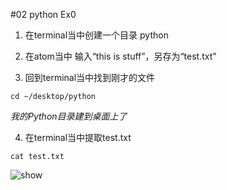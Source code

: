 #02 python Ex0
1. 在terminal当中创建一个目录 python

2. 在atom当中 输入“this is stuff”，另存为“test.txt”
3. 回到terminal当中找到刚才的文件

~~~
cd ~/desktop/python
~~~

*我的Python目录建到桌面上了*

4. 在terminal当中提取test.txt

~~~
cat test.txt
~~~

![show](https://cl.ly/1e1Q0I3X432B/%E5%B1%8F%E5%B9%95%E5%BF%AB%E7%85%A7%202016-12-27%20%E4%B8%8A%E5%8D%8812.47.21.png)
